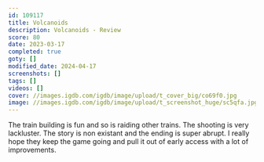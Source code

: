 ```yaml
---
id: 109117
title: Volcanoids
description: Volcanoids - Review
score: 80
date: 2023-03-17
completed: true
goty: []
modified_date: 2024-04-17
screenshots: []
tags: []
videos: []
cover: //images.igdb.com/igdb/image/upload/t_cover_big/co69f0.jpg
image: //images.igdb.com/igdb/image/upload/t_screenshot_huge/sc5qfa.jpg
---
```

The train building is fun and so is raiding other trains. The shooting is very lackluster. The story is non existant and the ending is super abrupt. I really hope they keep the game going and pull it out of early access with a lot of improvements.